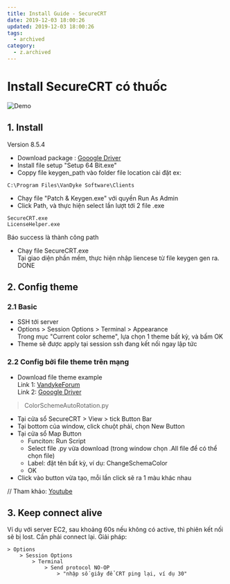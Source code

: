 ```yaml
---
title: Install Guide - SecureCRT
date: 2019-12-03 18:00:26
updated: 2019-12-03 18:00:26
tags:
  - archived
category:
  - z.archived
---
```


# Install SecureCRT có thuốc

![Demo](https://tungexplorer.s3.ap-southeast-1.amazonaws.com/upload/2019/12/securecrt_demo.jpg)

## 1. Install

Version 8.5.4

- Download
  package : [Gooogle Driver](https://drive.google.com/drive/folders/1URylpTv4MGMdZJ6rUeSIkHe1_Pj1GuJa?usp=sharing)
- Install file setup "Setup 64 Bit.exe"
- Coppy file keygen_path vào folder file location cài đặt ex:

```
C:\Program Files\VanDyke Software\Clients
```

- Chạy file "Patch & Keygen.exe" với quyền Run As Admin
- Click Path, và thực hiện select lần lượt tới 2 file .exe

```
SecureCRT.exe
LicenseHelper.exe
```

Báo success là thành công path

- Chạy file SecureCRT.exe       
  Tại giao diện phần mềm, thực hiện nhập liencese từ file keygen gen ra.      
  DONE

## 2. Config theme

### 2.1 Basic

- SSH tới server
- Options > Session Options > Terminal > Appearance     
  Trong mục "Current color scheme", lựa chọn 1 theme bất kỳ, và bấm OK
- Theme sẽ được apply tại session ssh đang kết nối ngay lập tức

### 2.2 Config bởi file theme trên mạng

- Download file theme example       
  Link 1: [VandykeForum](https://forums.vandyke.com/showpost.php?p=45225&postcount=1)     
  Link 2: [Gooogle Driver](https://drive.google.com/drive/folders/1URylpTv4MGMdZJ6rUeSIkHe1_Pj1GuJa?usp=sharing)

> ColorSchemeAutoRotation.py

- Tại cửa sổ SecureCRT > View > tick Button Bar
- Tại bottom của window, click chuột phải, chọn New Button
- Tại cửa sổ Map Button
    - Funciton: Run Script
    - Select file .py vừa download (trong window chọn .All file để có thể chọn file)
    - Label: đặt tên bất kỳ, ví dụ: ChangeSchemaColor
    - OK
- Click vào button vừa tạo, mỗi lần click sẽ ra 1 màu khác nhau

// Tham khảo: [Youtube](https://www.youtube.com/watch?v=SZLbBsp3914)

## 3. Keep connect alive

Ví dụ với server EC2, sau khoảng 60s nếu không có active, thì phiên kết nối sẽ bị lost. Cần phải connect lại. Giải pháp:

```
> Options 
    > Session Options
        > Terminal
            > Send protocol NO-OP
                > "nhập số giây để CRT ping lại, ví dụ 30"
```
